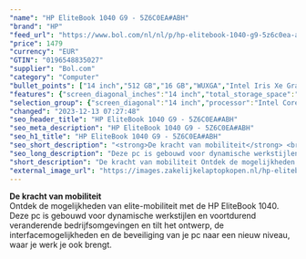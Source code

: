 ```yaml
---
"name": "HP EliteBook 1040 G9 - 5Z6C0EA#ABH"
"brand": "HP"
"feed_url": "https://www.bol.com/nl/nl/p/hp-elitebook-1040-g9-5z6c0ea-abh/9300000105068915"
"price": 1479
"currency": "EUR"
"GTIN": "0196548835027"
"supplier": "Bol.com"
"category": "Computer"
"bullet_points": ["14 inch","512 GB","16 GB","WUXGA","Intel Iris Xe Graphics"]
"features": {"screen_diagonal_inches":"14 inch","total_storage_space":"512 GB","memory_size":"16 GB","graphics":"WUXGA","graphics_card":"Intel Iris Xe Graphics"}
"selection_group": {"screen_diagonal":"14 inch","processor":"Intel Core i5","changed_price_past_3_days":false,"product_family":"Elitebook"}
"changed": "2023-12-13 07:27:48"
"seo_header_title": "HP EliteBook 1040 G9 - 5Z6C0EA#ABH"
"seo_meta_description": "HP EliteBook 1040 G9 - 5Z6C0EA#ABH"
"seo_h1_title": "HP EliteBook 1040 G9 - 5Z6C0EA#ABH"
"seo_short_description": "<strong>De kracht van mobiliteit</strong> <br />Ontdek de mogelijkheden van elite-mobiliteit met de HP EliteBook 1040."
"seo_long_description": "Deze pc is gebouwd voor dynamische werkstijlen en voortdurend veranderende bedrijfsomgevingen en tilt het ontwerp, de interfacemogelijkheden en de beveiliging van je pc naar een nieuw niveau, waar je werk je ook brengt."
"short_description": "De kracht van mobiliteit Ontdek de mogelijkheden van elite-mobiliteit met de HP EliteBook 1040. Deze pc is gebouwd voor dynamische werkstijlen en voortdurend veranderende bedrijfsomgevingen en tilt het ontwerp, de interfacemogelijkheden en de beveiliging van je pc naar een nieuw niveau, waar je werk je ook brengt."
"external_image_url": "https://images.zakelijkelaptopkopen.nl/hp-elitebook-1040-g9-5z6c0ea-abh.webp"
---
```


<strong>De kracht van mobiliteit</strong> <br />Ontdek de mogelijkheden van elite-mobiliteit met de HP EliteBook 1040. Deze pc is gebouwd voor dynamische werkstijlen en voortdurend veranderende bedrijfsomgevingen en tilt het ontwerp, de interfacemogelijkheden en de beveiliging van je pc naar een nieuw niveau, waar je werk je ook brengt.